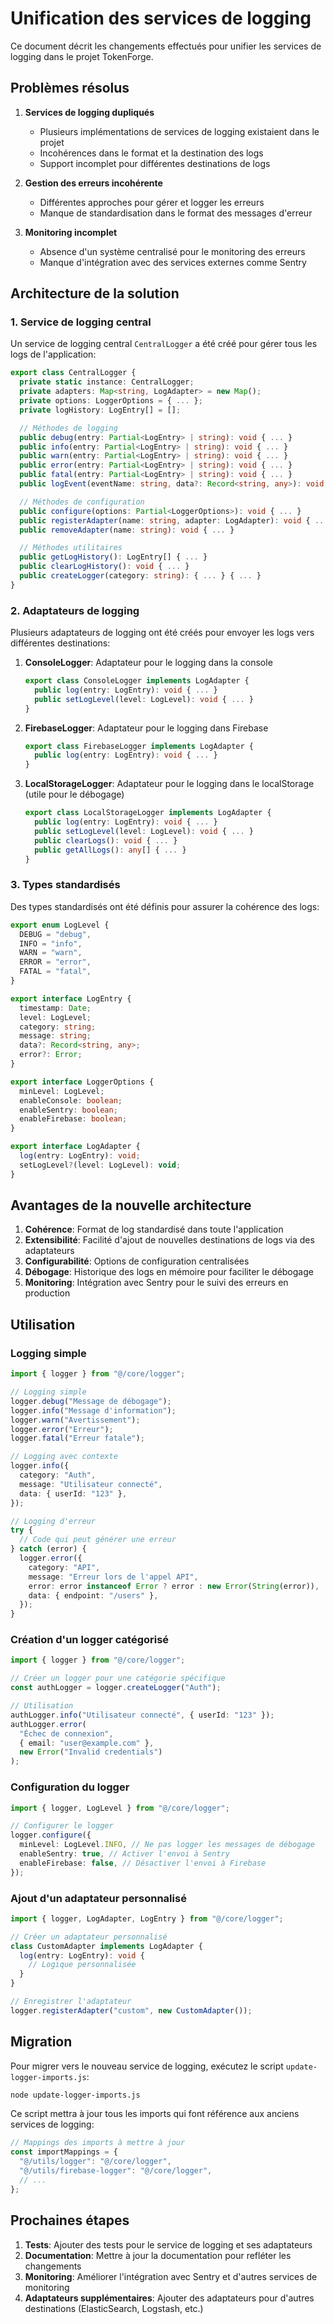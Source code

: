 # Unification des services de logging

Ce document décrit les changements effectués pour unifier les services de logging dans le projet TokenForge.

## Problèmes résolus

1. **Services de logging dupliqués**

   - Plusieurs implémentations de services de logging existaient dans le projet
   - Incohérences dans le format et la destination des logs
   - Support incomplet pour différentes destinations de logs

2. **Gestion des erreurs incohérente**

   - Différentes approches pour gérer et logger les erreurs
   - Manque de standardisation dans le format des messages d'erreur

3. **Monitoring incomplet**
   - Absence d'un système centralisé pour le monitoring des erreurs
   - Manque d'intégration avec des services externes comme Sentry

## Architecture de la solution

### 1. Service de logging central

Un service de logging central `CentralLogger` a été créé pour gérer tous les logs de l'application:

```typescript
export class CentralLogger {
  private static instance: CentralLogger;
  private adapters: Map<string, LogAdapter> = new Map();
  private options: LoggerOptions = { ... };
  private logHistory: LogEntry[] = [];

  // Méthodes de logging
  public debug(entry: Partial<LogEntry> | string): void { ... }
  public info(entry: Partial<LogEntry> | string): void { ... }
  public warn(entry: Partial<LogEntry> | string): void { ... }
  public error(entry: Partial<LogEntry> | string): void { ... }
  public fatal(entry: Partial<LogEntry> | string): void { ... }
  public logEvent(eventName: string, data?: Record<string, any>): void { ... }

  // Méthodes de configuration
  public configure(options: Partial<LoggerOptions>): void { ... }
  public registerAdapter(name: string, adapter: LogAdapter): void { ... }
  public removeAdapter(name: string): void { ... }

  // Méthodes utilitaires
  public getLogHistory(): LogEntry[] { ... }
  public clearLogHistory(): void { ... }
  public createLogger(category: string): { ... } { ... }
}
```

### 2. Adaptateurs de logging

Plusieurs adaptateurs de logging ont été créés pour envoyer les logs vers différentes destinations:

1. **ConsoleLogger**: Adaptateur pour le logging dans la console

   ```typescript
   export class ConsoleLogger implements LogAdapter {
     public log(entry: LogEntry): void { ... }
     public setLogLevel(level: LogLevel): void { ... }
   }
   ```

2. **FirebaseLogger**: Adaptateur pour le logging dans Firebase

   ```typescript
   export class FirebaseLogger implements LogAdapter {
     public log(entry: LogEntry): void { ... }
   }
   ```

3. **LocalStorageLogger**: Adaptateur pour le logging dans le localStorage (utile pour le débogage)
   ```typescript
   export class LocalStorageLogger implements LogAdapter {
     public log(entry: LogEntry): void { ... }
     public setLogLevel(level: LogLevel): void { ... }
     public clearLogs(): void { ... }
     public getAllLogs(): any[] { ... }
   }
   ```

### 3. Types standardisés

Des types standardisés ont été définis pour assurer la cohérence des logs:

```typescript
export enum LogLevel {
  DEBUG = "debug",
  INFO = "info",
  WARN = "warn",
  ERROR = "error",
  FATAL = "fatal",
}

export interface LogEntry {
  timestamp: Date;
  level: LogLevel;
  category: string;
  message: string;
  data?: Record<string, any>;
  error?: Error;
}

export interface LoggerOptions {
  minLevel: LogLevel;
  enableConsole: boolean;
  enableSentry: boolean;
  enableFirebase: boolean;
}

export interface LogAdapter {
  log(entry: LogEntry): void;
  setLogLevel?(level: LogLevel): void;
}
```

## Avantages de la nouvelle architecture

1. **Cohérence**: Format de log standardisé dans toute l'application
2. **Extensibilité**: Facilité d'ajout de nouvelles destinations de logs via des adaptateurs
3. **Configurabilité**: Options de configuration centralisées
4. **Débogage**: Historique des logs en mémoire pour faciliter le débogage
5. **Monitoring**: Intégration avec Sentry pour le suivi des erreurs en production

## Utilisation

### Logging simple

```typescript
import { logger } from "@/core/logger";

// Logging simple
logger.debug("Message de débogage");
logger.info("Message d'information");
logger.warn("Avertissement");
logger.error("Erreur");
logger.fatal("Erreur fatale");

// Logging avec contexte
logger.info({
  category: "Auth",
  message: "Utilisateur connecté",
  data: { userId: "123" },
});

// Logging d'erreur
try {
  // Code qui peut générer une erreur
} catch (error) {
  logger.error({
    category: "API",
    message: "Erreur lors de l'appel API",
    error: error instanceof Error ? error : new Error(String(error)),
    data: { endpoint: "/users" },
  });
}
```

### Création d'un logger catégorisé

```typescript
import { logger } from "@/core/logger";

// Créer un logger pour une catégorie spécifique
const authLogger = logger.createLogger("Auth");

// Utilisation
authLogger.info("Utilisateur connecté", { userId: "123" });
authLogger.error(
  "Échec de connexion",
  { email: "user@example.com" },
  new Error("Invalid credentials")
);
```

### Configuration du logger

```typescript
import { logger, LogLevel } from "@/core/logger";

// Configurer le logger
logger.configure({
  minLevel: LogLevel.INFO, // Ne pas logger les messages de débogage
  enableSentry: true, // Activer l'envoi à Sentry
  enableFirebase: false, // Désactiver l'envoi à Firebase
});
```

### Ajout d'un adaptateur personnalisé

```typescript
import { logger, LogAdapter, LogEntry } from "@/core/logger";

// Créer un adaptateur personnalisé
class CustomAdapter implements LogAdapter {
  log(entry: LogEntry): void {
    // Logique personnalisée
  }
}

// Enregistrer l'adaptateur
logger.registerAdapter("custom", new CustomAdapter());
```

## Migration

Pour migrer vers le nouveau service de logging, exécutez le script `update-logger-imports.js`:

```bash
node update-logger-imports.js
```

Ce script mettra à jour tous les imports qui font référence aux anciens services de logging:

```javascript
// Mappings des imports à mettre à jour
const importMappings = {
  "@/utils/logger": "@/core/logger",
  "@/utils/firebase-logger": "@/core/logger",
  // ...
};
```

## Prochaines étapes

1. **Tests**: Ajouter des tests pour le service de logging et ses adaptateurs
2. **Documentation**: Mettre à jour la documentation pour refléter les changements
3. **Monitoring**: Améliorer l'intégration avec Sentry et d'autres services de monitoring
4. **Adaptateurs supplémentaires**: Ajouter des adaptateurs pour d'autres destinations (ElasticSearch, Logstash, etc.)
